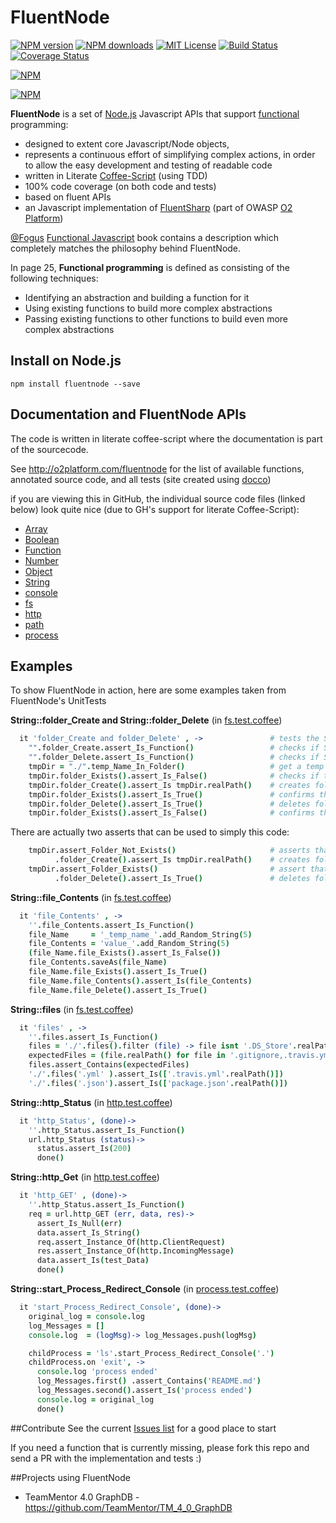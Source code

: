 FluentNode &nbsp;&nbsp;&nbsp;
==========
[![NPM version][npm-version-image]][npm-url] [![NPM downloads][npm-downloads-image]][npm-url] [![MIT License][license-image]][license-url] [![Build Status][travis-image]][travis-url] [![Coverage Status][coveralls-img]][coveralls-url]

[![NPM](https://nodei.co/npm/fluentnode.png)](https://nodei.co/npm/fluentnode/)

[![NPM](https://nodei.co/npm-dl/fluentnode.png)](https://nodei.co/npm/fluentnode/)

**FluentNode** is a set of [Node.js](http://nodejs.org/) Javascript APIs that support [functional](https://en.wikipedia.org/wiki/Functional_programming) programming:

* designed to extent core Javascript/Node objects,
* represents a continuous effort of simplifying complex actions, in order to allow the easy
development and testing of readable code
* written in Literate [Coffee-Script](https://github.com/jashkenas/coffeescript) (using TDD)
* 100% code coverage (on both code and tests)
* based on fluent APIs
* an Javascript implementation of [FluentSharp](https://github.com/o2platform/FluentSharp) (part of OWASP [O2 Platform](http://blog.diniscruz.com/p/owasp-o2-platform.html))

[@Fogus](https://twitter.com/fogus) [Functional Javascript](http://functionaljavascript.com/) book contains a description which completely matches the philosophy behind FluentNode.

In page 25, **Functional programming** is defined as consisting of the following techniques:

* Identifying an abstraction and building a function for it
* Using existing functions to build more complex abstractions
* Passing existing functions to other functions to build even more complex abstractions



## Install on Node.js
```
npm install fluentnode --save
```

## Documentation and FluentNode APIs

The code is written in literate coffee-script where the documentation is part of the sourcecode.

See http://o2platform.com/fluentnode for the list of available functions, annotated source code, and all tests (site created using [docco](https://github.com/jashkenas/docco))

if you are viewing this in GitHub, the individual source code files (linked below) look quite nice (due to GH's support for literate Coffee-Script):

* [Array](src/Array.litcoffee)
* [Boolean](src/Boolean.litcoffee)
* [Function](src/Function.litcoffee)
* [Number](src/Number.litcoffee)
* [Object](src/Object.litcoffee)
* [String](src/String.litcoffee)
* [console](src/console.litcoffee)
* [fs](src/fs.litcoffee)
* [http](src/http.litcoffee)
* [path](src/path.litcoffee)
* [process](src/process.litcoffee)

## Examples

To show FluentNode in action, here are some examples taken from FluentNode's UnitTests

**String::folder_Create and String::folder_Delete** (in [fs.test.coffee](http://o2platform.com/fluentnode/fs.test.html))

```coffee
  it 'folder_Create and folder_Delete' , ->               # tests the String's folder_Create and folder_Delete methods
    "".folder_Create.assert_Is_Function()                 # checks if String::folder_Create exists
    "".folder_Delete.assert_Is_Function()                 # checks if String::folder_Delete exists
    tmpDir = "./".temp_Name_In_Folder()                   # get a temp folder name in the folder provided as string
    tmpDir.folder_Exists().assert_Is_False()              # checks if the folder exists (expects it to be false)
    tmpDir.folder_Create().assert_Is tmpDir.realPath()    # creates folder and confirms that the return value is the full path to the folder
    tmpDir.folder_Exists().assert_Is_True()               # confirms that folders exists
    tmpDir.folder_Delete().assert_Is_True()               # deletes folder (confirming OK result from delete action)
    tmpDir.folder_Exists().assert_Is_False()              # confirms that doesn't exists
```

There are actually two asserts that can be used to simply this code:

```coffee
    tmpDir.assert_Folder_Not_Exists()                     # asserts that folder doesn't exist
          .folder_Create().assert_Is tmpDir.realPath()    # creates folder and confirms that the return value is the full path to the folder
    tmpDir.assert_Folder_Exists()                         # assert that folders exists
          .folder_Delete().assert_Is_True()               # deletes folder (confirming OK result from delete action)
```

**String::file_Contents** (in [fs.test.coffee](http://o2platform.com/fluentnode/fs.test.html))

```coffee
  it 'file_Contents' , ->
    ''.file_Contents.assert_Is_Function()
    file_Name     = '_temp_name_'.add_Random_String(5)
    file_Contents = 'value_'.add_Random_String(5)
    (file_Name.file_Exists().assert_Is_False())
    file_Contents.saveAs(file_Name)
    file_Name.file_Exists().assert_Is_True()
    file_Name.file_Contents().assert_Is(file_Contents)
    file_Name.file_Delete().assert_Is_True()
```

**String::files** (in [fs.test.coffee](http://o2platform.com/fluentnode/fs.test.html))

```coffee
  it 'files' , ->
    ''.files.assert_Is_Function()
    files = './'.files().filter (file) -> file isnt '.DS_Store'.realPath()
    expectedFiles = (file.realPath() for file in '.gitignore,.travis.yml,LICENSE,README.md,package.json'.split(','))
    files.assert_Contains(expectedFiles)
    './'.files('.yml' ).assert_Is(['.travis.yml'.realPath()])
    './'.files('.json').assert_Is(['package.json'.realPath()])
```

**String::http_Status** (in [http.test.coffee](http://o2platform.com/fluentnode/http.test.html))

```coffee
  it 'http_Status', (done)->
    ''.http_Status.assert_Is_Function()
    url.http_Status (status)->
      status.assert_Is(200)
      done()
```

**String::http_Get** (in [http.test.coffee](http://o2platform.com/fluentnode/http.test.html))

```coffee
  it 'http_GET' , (done)->
    ''.http_Status.assert_Is_Function()
    req = url.http_GET (err, data, res)->
      assert_Is_Null(err)
      data.assert_Is_String()
      req.assert_Instance_Of(http.ClientRequest)
      res.assert_Instance_Of(http.IncomingMessage)
      data.assert_Is(test_Data)
      done()
```

**String::start_Process_Redirect_Console** (in [process.test.coffee](http://o2platform.com/fluentnode/process.test.html))

```coffee
  it 'start_Process_Redirect_Console', (done)->
    original_log = console.log
    log_Messages = []
    console.log  = (logMsg)-> log_Messages.push(logMsg)

    childProcess = 'ls'.start_Process_Redirect_Console('.')
    childProcess.on 'exit', ->
      console.log 'process ended'
      log_Messages.first() .assert_Contains('README.md')
      log_Messages.second().assert_Is('process ended')
      console.log = original_log
      done()
```

##Contribute
See the current [Issues list](https://github.com/o2platform/fluentnode/issues) for a good place to start

If you need a function that is currently missing, please fork this repo and send a PR with the implementation and tests :)

##Projects using FluentNode
* TeamMentor 4.0 GraphDB - https://github.com/TeamMentor/TM_4_0_GraphDB


[license-image]: http://img.shields.io/badge/Apache-MIT-blue.svg?style=flat
[license-url]: LICENSE

[npm-url]: https://npmjs.org/package/fluentnode
[npm-version-image]: http://img.shields.io/npm/v/fluentnode.svg?style=flat
[npm-downloads-image]: http://img.shields.io/npm/dm/fluentnode.svg?style=flat

[travis-url]: http://travis-ci.org/o2platform/fluentnode
[travis-image]: https://travis-ci.org/o2platform/fluentnode.svg?branch=master

[coveralls-url]: https://coveralls.io/r/o2platform/fluentnode?branch=master
[coveralls-img]: https://coveralls.io/repos/o2platform/fluentnode/badge.png?branch=master
